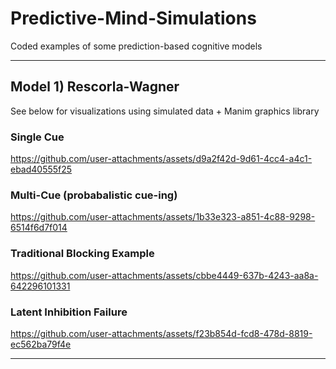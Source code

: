 # Predictive-Mind-Simulations
Coded examples of some prediction-based cognitive models

---
## Model 1) Rescorla-Wagner
See below for visualizations using simulated data + Manim graphics library

### Single Cue
https://github.com/user-attachments/assets/d9a2f42d-9d61-4cc4-a4c1-ebad40555f25

### Multi-Cue (probabalistic cue-ing)
https://github.com/user-attachments/assets/1b33e323-a851-4c88-9298-6514f6d7f014

### Traditional Blocking Example
https://github.com/user-attachments/assets/cbbe4449-637b-4243-aa8a-642296101331

### Latent Inhibition Failure
https://github.com/user-attachments/assets/f23b854d-fcd8-478d-8819-ec562ba79f4e


---

